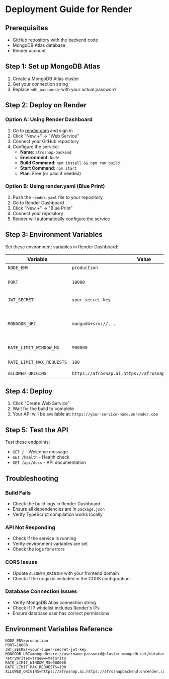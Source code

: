 # Deployment Guide for Render

## Prerequisites
- GitHub repository with the backend code
- MongoDB Atlas database
- Render account

## Step 1: Set up MongoDB Atlas
1. Create a MongoDB Atlas cluster
2. Get your connection string
3. Replace `<db_password>` with your actual password

## Step 2: Deploy on Render

### Option A: Using Render Dashboard
1. Go to [render.com](https://render.com) and sign in
2. Click "New +" → "Web Service"
3. Connect your GitHub repository
4. Configure the service:
   - **Name**: `afrosnap-backend`
   - **Environment**: `Node`
   - **Build Command**: `npm install && npm run build`
   - **Start Command**: `npm start`
   - **Plan**: Free (or paid if needed)

### Option B: Using render.yaml (Blue Print)
1. Push the `render.yaml` file to your repository
2. Go to Render Dashboard
3. Click "New +" → "Blue Print"
4. Connect your repository
5. Render will automatically configure the service

## Step 3: Environment Variables
Set these environment variables in Render Dashboard:

| Variable | Value | Description |
|----------|-------|-------------|
| `NODE_ENV` | `production` | Environment |
| `PORT` | `10000` | Port (Render sets this automatically) |
| `JWT_SECRET` | `your-secret-key` | JWT signing secret |
| `MONGODB_URI` | `mongodb+srv://...` | Your MongoDB Atlas connection string |
| `RATE_LIMIT_WINDOW_MS` | `900000` | Rate limiting window |
| `RATE_LIMIT_MAX_REQUESTS` | `100` | Max requests per window |
| `ALLOWED_ORIGINS` | `https://afrosnap.ai,https://afrosnapbackend.onrender.com` | CORS origins |

## Step 4: Deploy
1. Click "Create Web Service"
2. Wait for the build to complete
3. Your API will be available at: `https://your-service-name.onrender.com`

## Step 5: Test the API
Test these endpoints:
- `GET /` - Welcome message
- `GET /health` - Health check
- `GET /api/docs` - API documentation

## Troubleshooting

### Build Fails
- Check the build logs in Render Dashboard
- Ensure all dependencies are in `package.json`
- Verify TypeScript compilation works locally

### API Not Responding
- Check if the service is running
- Verify environment variables are set
- Check the logs for errors

### CORS Issues
- Update `ALLOWED_ORIGINS` with your frontend domain
- Check if the origin is included in the CORS configuration

### Database Connection Issues
- Verify MongoDB Atlas connection string
- Check if IP whitelist includes Render's IPs
- Ensure database user has correct permissions

## Environment Variables Reference

```env
NODE_ENV=production
PORT=10000
JWT_SECRET=your-super-secret-jwt-key
MONGODB_URI=mongodb+srv://username:password@cluster.mongodb.net/database?retryWrites=true&w=majority
RATE_LIMIT_WINDOW_MS=900000
RATE_LIMIT_MAX_REQUESTS=100
ALLOWED_ORIGINS=https://afrosnap.ai,https://afrosnapbackend.onrender.com
``` 